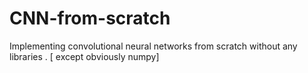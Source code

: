 # CNN-from-scratch
Implementing convolutional neural networks from scratch without any libraries . [ except obviously numpy]
